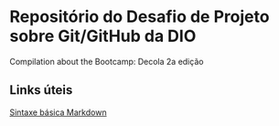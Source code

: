 # Repositório do Desafio de Projeto sobre Git/GitHub da DIO
Compilation about the Bootcamp: Decola 2a edição

## Links úteis
[Sintaxe básica Markdown](https://www.markdownguide.org/basic-syntax/)
